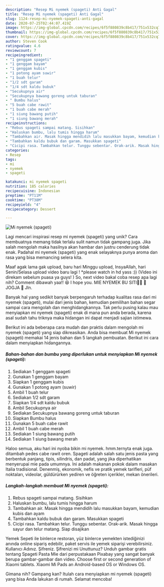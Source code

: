 ```yaml
---
description: "Resep Mi nyemek (spageti) Anti Gagal"
title: "Resep Mi nyemek (spageti) Anti Gagal"
slug: 1124-resep-mi-nyemek-spageti-anti-gagal
date: 2020-07-25T02:44:07.419Z
image: https://img-global.cpcdn.com/recipes/6f5f880839c8b417/751x532cq70/mi-nyemek-spageti-foto-resep-utama.jpg
thumbnail: https://img-global.cpcdn.com/recipes/6f5f880839c8b417/751x532cq70/mi-nyemek-spageti-foto-resep-utama.jpg
cover: https://img-global.cpcdn.com/recipes/6f5f880839c8b417/751x532cq70/mi-nyemek-spageti-foto-resep-utama.jpg
author: Steven Cook
ratingvalue: 4.6
reviewcount: 7
recipeingredient:
- "1 genggam spageti"
- "1 genggam bayam"
- "1 genggam kubis"
- "1 potong ayam suwir"
- "1 buah telur"
- "1/2 sdt garam"
- "1/4 sdt kaldu bubuk"
- "Secukupnya air"
- "Secukupnya bawang goreng untuk taburan"
- " Bumbu halus"
- "5 buah cabe rawit"
- "1 buah cabe merah"
- "1 siung bawang putih"
- "1 siung bawang merah"
recipeinstructions:
- "Rebus spageti sampai matang. Sisihkan"
- "Haluskan bumbu, lalu tumis hingga harum"
- "Tambahkan air. Masak hingga mendidih lalu masukkan bayam, kemudian kubis dan ayam"
- "Tambahkan kaldu bubuk dan garam. Masukkan spageti"
- "Cicipi rasa. Tambahkan telur. Tunggu sebentar. Orak-arik. Masak hingga sayur dan telur matang. Siap disajikan"
categories:
- Resep
tags:
- mi
- nyemek
- spageti

katakunci: mi nyemek spageti 
nutrition: 185 calories
recipecuisine: Indonesian
preptime: "PT11M"
cooktime: "PT38M"
recipeyield: "4"
recipecategory: Dessert

---
```



![Mi nyemek (spageti)](https://img-global.cpcdn.com/recipes/6f5f880839c8b417/751x532cq70/mi-nyemek-spageti-foto-resep-utama.jpg)

Lagi mencari inspirasi resep mi nyemek (spageti) yang unik? Cara membuatnya memang tidak terlalu sulit namun tidak gampang juga. Jika salah mengolah maka hasilnya akan hambar dan justru cenderung tidak enak. Padahal mi nyemek (spageti) yang enak selayaknya punya aroma dan rasa yang bisa memancing selera kita.

Maaf agak lama gak upload, baru hari Minggu upload, InsyaAllah, hari Senin/Selasa upload video baru lagi ! *please watch in hd yass :)) (Video ini direkam sebelum puasa ya guys! ) So, next video bakal coba resep apa lagi nih? Comment dibawah yaa!! 😆 I hope you. MIE NYEMEK BU SITI🍜🍜 📍JOGJA 🚩 Jln.

Banyak hal yang sedikit banyak berpengaruh terhadap kualitas rasa dari mi nyemek (spageti), mulai dari jenis bahan, kemudian pemilihan bahan segar sampai cara mengolah dan menghidangkannya. Tak perlu pusing kalau mau menyiapkan mi nyemek (spageti) enak di mana pun anda berada, karena asal sudah tahu triknya maka hidangan ini dapat menjadi sajian istimewa.


Berikut ini ada beberapa cara mudah dan praktis dalam mengolah mi nyemek (spageti) yang siap dikreasikan. Anda bisa membuat Mi nyemek (spageti) memakai 14 jenis bahan dan 5 langkah pembuatan. Berikut ini cara dalam menyiapkan hidangannya.

<!--inarticleads1-->

##### Bahan-bahan dan bumbu yang diperlukan untuk menyiapkan Mi nyemek (spageti):

1. Sediakan 1 genggam spageti
1. Gunakan 1 genggam bayam
1. Siapkan 1 genggam kubis
1. Gunakan 1 potong ayam (suwir)
1. Ambil 1 buah telur
1. Sediakan 1/2 sdt garam
1. Siapkan 1/4 sdt kaldu bubuk
1. Ambil Secukupnya air
1. Sediakan Secukupnya bawang goreng untuk taburan
1. Siapkan  Bumbu halus
1. Gunakan 5 buah cabe rawit
1. Ambil 1 buah cabe merah
1. Sediakan 1 siung bawang putih
1. Sediakan 1 siung bawang merah


Haloo semua, aku hari ini nyoba bikin mi nyemek. hmm.ternyta enak juga. ditambah pedes cabe rawit oren. Spageti adalah salah satu jenis pasta yang berbentuk panjang, tipis, silindris, dan padat, yang jika diperhatikan menyerupai mie pada umumnya. Ini adalah makanan pokok dalam masakan Italia tradisional. Denenmiş, ekonomik, nefis ve pratik yemek tarifleri, püf noktaları, videolar, güldürürken yediren ve öğreten içerikler, mekan önerileri. 

<!--inarticleads2-->

##### Langkah-langkah membuat Mi nyemek (spageti):

1. Rebus spageti sampai matang. Sisihkan
1. Haluskan bumbu, lalu tumis hingga harum
1. Tambahkan air. Masak hingga mendidih lalu masukkan bayam, kemudian kubis dan ayam
1. Tambahkan kaldu bubuk dan garam. Masukkan spageti
1. Cicipi rasa. Tambahkan telur. Tunggu sebentar. Orak-arik. Masak hingga sayur dan telur matang. Siap disajikan


Yemek Sepeti ile binlerce restoran, yüz binlerce yemekten istediğinizi anında online sipariş edebilir, paket servis ile yemek siparişi verebilirsiniz. Kullanıcı Adınız. Şifreniz. Şifrenizi mi Unuttunuz? Unduh gambar gratis tentang Spageti Pasta Mie dari perpustakaan Pixabay yang sangat banyak berupa gambar-gambar dan video. Choose first or second generation of Xiaomi tablets. Xiaomi Mi Pads an Android-based OS or Windows OS. 

Gimana nih? Gampang kan? Itulah cara menyiapkan mi nyemek (spageti) yang bisa Anda lakukan di rumah. Selamat mencoba!
